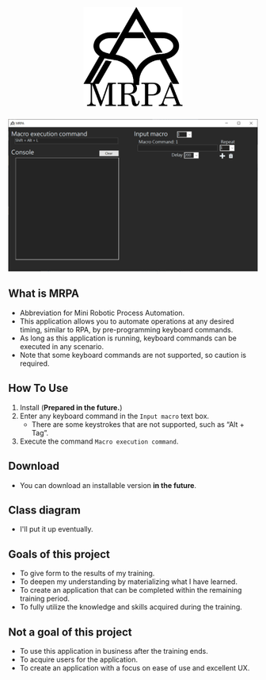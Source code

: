 <h1 align="center">
  <br>
  <a href=""><img src=".img/MRPA_Logo_v1.png" alt="" width="200"></a>
</h1>

![ScreenShot](.img/ScreenShot.png)

## What is MRPA

- Abbreviation for Mini Robotic Process Automation.
- This application allows you to automate operations at any desired timing, similar to RPA, by pre-programming keyboard commands.
- As long as this application is running, keyboard commands can be executed in any scenario.
- Note that some keyboard commands are not supported, so caution is required.

## How To Use

1. Install (**Prepared in the future.**)
1. Enter any keyboard command in the `Input macro` text box.
    - There are some keystrokes that are not supported, such as “Alt + Tag”.
1. Execute the command `Macro execution command`.

## Download

- You can download an installable version **in the future**.

## Class diagram

- I'll put it up eventually.

## Goals of this project

- To give form to the results of my training.
- To deepen my understanding by materializing what I have learned.
- To create an application that can be completed within the remaining training period.
- To fully utilize the knowledge and skills acquired during the training.

## Not a goal of this project

- To use this application in business after the training ends.
- To acquire users for the application.
- To create an application with a focus on ease of use and excellent UX.

##
